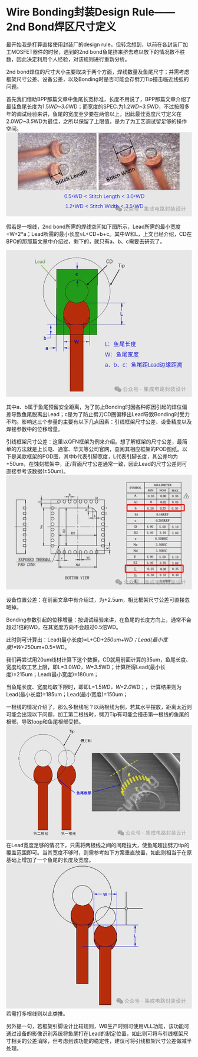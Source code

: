 # Wire Bonding封装Design Rule——2nd Bond焊区尺寸定义

最开始我是打算直接使用封装厂的design rule，但转念想到，以前在各封装厂加工MOSFET器件的时候，遇到的2nd bond鱼尾挤来挤去难以放下的情况数不胜数，因此决定利用个人经验，对该规则进行重新分析。

2nd bond焊位的尺寸大小主要取决于两个方面，焊线数量及鱼尾尺寸；并需考虑框架尺寸公差、设备公差，以及Bonding时是否可能会存劈刀Tip撞击临近线弧的问题。

首先我们借助BPP那篇文章中鱼尾长宽标准，长度不用说了，BPP那篇文章介绍了最佳鱼尾长度为1.5*WD~3.0*WD；而宽度的SPEC.为1.2*WD~3.5*WD，不过按照多年的调试经验来讲，鱼尾的宽度至少要在两倍以上，因此最佳宽度尺寸定义在2.0*WD~3.5*WD为最佳，之所以保留了上限值，是为了为工艺调试留足够的操作空间。
![](../readme.assets/Pasted%20image%2020241222082817.png)

假若是一根线，2nd bond所需的焊线空间如下图所示，Lead所需的最小宽度=W+2*a；Lead所需的最小长度≈L+CD+b+c。其中W和L，上文已经介绍，CD在BPO的那那篇文章中介绍过，剩下的，就只有a、b、c需要去研究了。

![](../readme.assets/Pasted%20image%2020241222082825.png)

其中a、b属于鱼尾预留安全距离，为了防止Bonding时因各种原因引起的焊位偏差导致鱼尾脱离出Lead；c是为了防止劈刀CD圈偏移出Lead导致Bonding时受力不均。影响这三个参量的主要有以下几点因素：引线框架尺寸公差、设备精度以及焊接参数中的位移增量。

引线框架尺寸公差：这里以QFN框架为例来介绍。想了解框架的尺寸公差，最简单的方法就是上长电、通富、华天等公司官网，查阅其相应框架的POD图纸。以下是某款框架的POD图，其中b代表引脚宽度，L代表引脚长度，其公差均为±50um，在蚀刻框架中，正/背面尺寸公差通常一致，因此Lead的尺寸公差则可直接参考该数据(±50um)。
![](../readme.assets/Pasted%20image%2020241222082851.png)

设备位置公差：在前面文章中有介绍过，为±2.5um，相比框架尺寸公差可直接忽略掉。

Bonding参数引起的位移增量：按调试经验来讲，在鱼尾的长度方向上，通常不会超过1倍的WD，在其宽度方向不会超过0.5倍WD。

此时则可计算出：Lead(最小长度)=L+CD+2*50um+WD；Lead(最小宽度)=W+2*50um+0.5*WD。

我们再尝试用20um线材计算下这个数据，CD就用前面计算的35um，鱼尾长度、宽度均取工艺上限，即L=3.0*WD，W=3.5*WD；计算所得Lead(最小长度)=215um；Lead(最小宽度)=180um；

当鱼尾长度、宽度均取下限时，即即L=1.5*WD，W=2.0*WD；，计算结果则为Lead(最小长度)=185um；Lead(最小宽度)=150um；

一根线的情况介绍了，那么多根线呢？以两根线为例，若其水平摆放，距离太近则可能会出现以下问题，加工第二根线时，劈刀Tip有可能会撞击第一根线的鱼尾的根部，导致loop和鱼尾根部受损。
![](../readme.assets/Pasted%20image%2020241222082900.png)
在Lead宽度足够的情况下，只需将两根线之间的间距拉大，使鱼尾超出劈刀tip的覆盖范围即可。当其宽度不够时，则需参考如下方案垂直放置，如此则相当于在原基础上增加了一个鱼尾的长度及宽度。
![](../readme.assets/Pasted%20image%2020241222082909.png)
若需打多根线则以此类推。

另外提一句，若框架引脚设计比较规则，WB生产时则可使用VLL功能，该功能可通过设备的影像识别系统将鱼尾打在Lead的制定位置，如此则可将与引线框架尺寸相关的公差消除，但考虑到该功能的稳定性，建议可将引线框架尺寸公差做减半处理。





